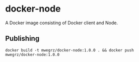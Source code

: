 # docker-node

A Docker image consisting of Docker client and Node.

## Publishing

```shell
docker build -t mwegrz/docker-node:1.0.0 . && docker push mwegrz/docker-node:1.0.0
```